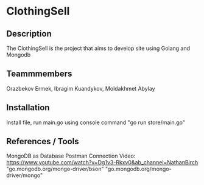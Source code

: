 # ClothingSell

## Description
The ClothingSell is the project that aims to develop site using Golang and Mongodb

## Teammmembers
Orazbekov Ermek, Ibragim Kuandykov, Moldakhmet Abylay


## Installation
Install file, run main.go using console command "go run store/main.go"


## References / Tools
MongoDB as Database
Postman
Connection Video:
https://www.youtube.com/watch?v=Dg1v3-Rkxv0&ab_channel=NathanBirch
  "go.mongodb.org/mongo-driver/bson"
	"go.mongodb.org/mongo-driver/mongo"
